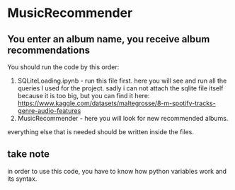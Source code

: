 # MusicRecommender
## You enter an album name, you receive album recommendations

You should run the code by this order:
  1. SQLiteLoading.ipynb - run this file first. here you will see and run all the queries I used for the project. sadly i can not attach the sqlite file itself because         it is too big, but you can find it here: https://www.kaggle.com/datasets/maltegrosse/8-m-spotify-tracks-genre-audio-features
  2. MusicRecommender - here you will look for new recommended albums.

everything else that is needed should be written inside the files.

## take note
in order to use this code, you have to know how python variables work and its syntax.
